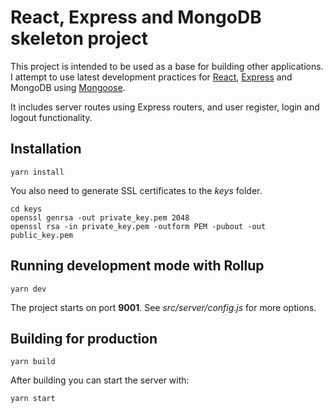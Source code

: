 # React, Express and MongoDB skeleton project
This project is intended to be used as a base for building other applications. I attempt to use latest development practices for [React](https://github.com/facebook/react), [Express](https://github.com/expressjs/express) and MongoDB using [Mongoose](https://github.com/Automattic/mongoose).

It includes server routes using Express routers, and user register, login and logout functionality.

## Installation

  	yarn install

You also need to generate SSL certificates to the *keys* folder.

	cd keys
    openssl genrsa -out private_key.pem 2048
    openssl rsa -in private_key.pem -outform PEM -pubout -out public_key.pem


## Running development mode with Rollup

  	yarn dev

The project starts on port **9001**. See *src/server/config.js* for more options.

## Building for production

	yarn build

After building you can start the server with:

	yarn start

